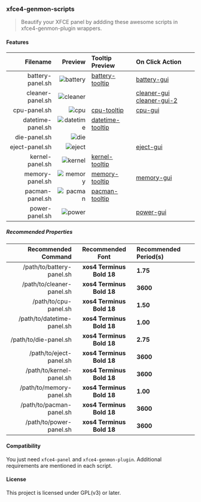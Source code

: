 ### xfce4-genmon-scripts

> Beautify your XFCE panel by addding these awesome scripts in xfce4-genmon-plugin wrappers.

#### Features

| Filename          | Preview     | Tooltip Preview      | On Click Action                 |
|------------------:|------------:|:---------------------|:--------------------------------|
| battery-panel.sh  | ![battery]  | [battery-tooltip]    | [battery-gui]                   |
| cleaner-panel.sh  | ![cleaner]  |                      | [cleaner-gui] [cleaner-gui-2]   |
| cpu-panel.sh      | ![cpu]      | [cpu-tooltip]        | [cpu-gui]                       |
| datetime-panel.sh | ![datetime] | [datetime-tooltip]   |                                 |
| die-panel.sh      | ![die]      |                      |                                 |
| eject-panel.sh    | ![eject]    |                      | [eject-gui]                     |
| kernel-panel.sh   | ![kernel]   | [kernel-tooltip]     |                                 |
| memory-panel.sh   | ![memory]   | [memory-tooltip]     | [memory-gui]                    |
| pacman-panel.sh   | ![pacman]   | [pacman-tooltip]     |                                 |
| power-panel.sh    | ![power]    |                      | [power-gui]                     |

##### Recommended Properties

| Recommended Command        | Recommended Font          | Recommended Period(s) |
|---------------------------:|:-------------------------:|:----------------------|
| /path/to/battery-panel.sh  | **xos4 Terminus Bold 18** |  **1.75**             |
| /path/to/cleaner-panel.sh  | **xos4 Terminus Bold 18** |  **3600**             |
| /path/to/cpu-panel.sh      | **xos4 Terminus Bold 18** |  **1.50**             |
| /path/to/datetime-panel.sh | **xos4 Terminus Bold 18** |  **1.00**             |
| /path/to/die-panel.sh      | **xos4 Terminus Bold 18** |  **2.75**             |
| /path/to/eject-panel.sh    | **xos4 Terminus Bold 18** |  **3600**             |
| /path/to/kernel-panel.sh   | **xos4 Terminus Bold 18** |  **3600**             |
| /path/to/memory-panel.sh   | **xos4 Terminus Bold 18** |  **1.00**             |
| /path/to/pacman-panel.sh   | **xos4 Terminus Bold 18** |  **3600**             |
| /path/to/power-panel.sh    | **xos4 Terminus Bold 18** |  **3600**             |

#### Compatibility

You just need `xfce4-panel` and `xfce4-genmon-plugin`. Additional requirements are mentioned in each script.

#### License

This project is licensed under GPL(v3) or later.

[battery]: https://raw.githubusercontent.com/xtonousou/xfce4-genmon-scripts/test/previews/battery-panel/battery.gif "battery"
[battery-tooltip]: https://raw.githubusercontent.com/xtonousou/xfce4-genmon-scripts/test/previews/battery-panel/battery-tooltip.gif "battery-tooltip"
[battery-gui]: https://raw.githubusercontent.com/xtonousou/xfce4-genmon-scripts/test/previews/battery-panel/battery-gui.png "battery-gui"
[cleaner]: https://raw.githubusercontent.com/xtonousou/xfce4-genmon-scripts/test/previews/cleaner-panel/cleaner.png "cleaner"
[cleaner-gui]: https://raw.githubusercontent.com/xtonousou/xfce4-genmon-scripts/test/previews/cleaner-panel/cleaner-gui.png "cleaner-gui"
[cleaner-gui-2]: https://raw.githubusercontent.com/xtonousou/xfce4-genmon-scripts/test/previews/cleaner-panel/cleaner-gui-2.png "cleaner-gui-2"
[cpu]: https://raw.githubusercontent.com/xtonousou/xfce4-genmon-scripts/test/previews/cpu-panel/cpu.gif "cpu"
[cpu-tooltip]: https://raw.githubusercontent.com/xtonousou/xfce4-genmon-scripts/test/previews/cpu-panel/cpu-tooltip.gif "cpu-tooltip"
[cpu-gui]: https://raw.githubusercontent.com/xtonousou/xfce4-genmon-scripts/test/previews/cpu-panel/cpu-gui.png "cpu-gui"
[datetime]: https://raw.githubusercontent.com/xtonousou/xfce4-genmon-scripts/test/previews/datetime-panel/datetime.gif "datetime"
[datetime-tooltip]: https://raw.githubusercontent.com/xtonousou/xfce4-genmon-scripts/test/previews/datetime-panel/datetime-tooltip.png "datetime-tooltip"
[die]: https://raw.githubusercontent.com/xtonousou/xfce4-genmon-scripts/test/previews/die-panel/die.gif "die"
[eject]: https://raw.githubusercontent.com/xtonousou/xfce4-genmon-scripts/test/previews/eject-panel/eject.png "eject"
[eject-gui]: https://raw.githubusercontent.com/xtonousou/xfce4-genmon-scripts/test/previews/eject-panel/eject-gui.png "eject-gui"
[kernel]: https://raw.githubusercontent.com/xtonousou/xfce4-genmon-scripts/test/previews/kernel-panel/kernel.png "kernel"
[kernel-tooltip]: https://raw.githubusercontent.com/xtonousou/xfce4-genmon-scripts/test/previews/kernel-panel/kernel-tooltip.png "kernel-tooltip"
[memory]: https://raw.githubusercontent.com/xtonousou/xfce4-genmon-scripts/test/previews/memory-panel/memory.gif "memory"
[memory-tooltip]: https://raw.githubusercontent.com/xtonousou/xfce4-genmon-scripts/test/previews/memory-panel/memory-tooltip.gif "memory-tooltip"
[memory-gui]: https://raw.githubusercontent.com/xtonousou/xfce4-genmon-scripts/test/previews/memory-panel/memory-gui.png "memory-gui"
[pacman]: https://raw.githubusercontent.com/xtonousou/xfce4-genmon-scripts/test/previews/pacman-panel/pacman.png "pacman"
[pacman-tooltip]: https://raw.githubusercontent.com/xtonousou/xfce4-genmon-scripts/test/previews/pacman-panel/pacman-tooltip.png "pacman-tooltip"
[power]: https://raw.githubusercontent.com/xtonousou/xfce4-genmon-scripts/test/previews/power-panel/power.png "power"
[power-gui]: https://raw.githubusercontent.com/xtonousou/xfce4-genmon-scripts/test/previews/power-panel/power-gui.png "power-gui"
